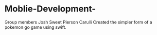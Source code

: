 # Moblie-Development-
Group members Josh Sweet
              Pierson Carulli
Created the simpler form of a pokemon go game using swift.
